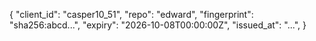 {
  "client_id": "casper10_51",
  "repo": "edward",
  "fingerprint": "sha256:abcd...",
  "expiry": "2026-10-08T00:00:00Z",
  "issued_at": "...",
}

